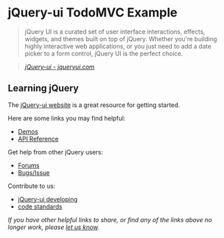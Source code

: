 # jQuery-ui TodoMVC Example

> jQuery UI is a curated set of user interface interactions, effects, widgets, and themes built on top of jQuery. Whether you're building highly interactive web applications, or you just need to add a date picker to a form control, jQuery UI is the perfect choice.

> _[jQuery-ui - jqueryui.com](http://jqueryui.com)_


## Learning jQuery

The [jQuery-ui website](http://jqueryui.com) is a great resource for getting started.

Here are some links you may find helpful:

* [Demos](http://jqueryui.com/demos/)
* [API Reference](http://api.jqueryui.com/)

Get help from other jQuery users:

* [Forums](http://forum.jquery.com/using-jquery-ui)
* [Bugs/Issue](http://bugs.jqueryui.com/)

Contribute to us:
* [jQuery-ui developing](http://forum.jquery.com/developing-jquery-ui)
* [code standards](http://wiki.jqueryui.com/w/page/12137737/Coding-standards)

_If you have other helpful links to share, or find any of the links above no longer work, please [let us know](https://github.com/tastejs/todomvc/issues)._
